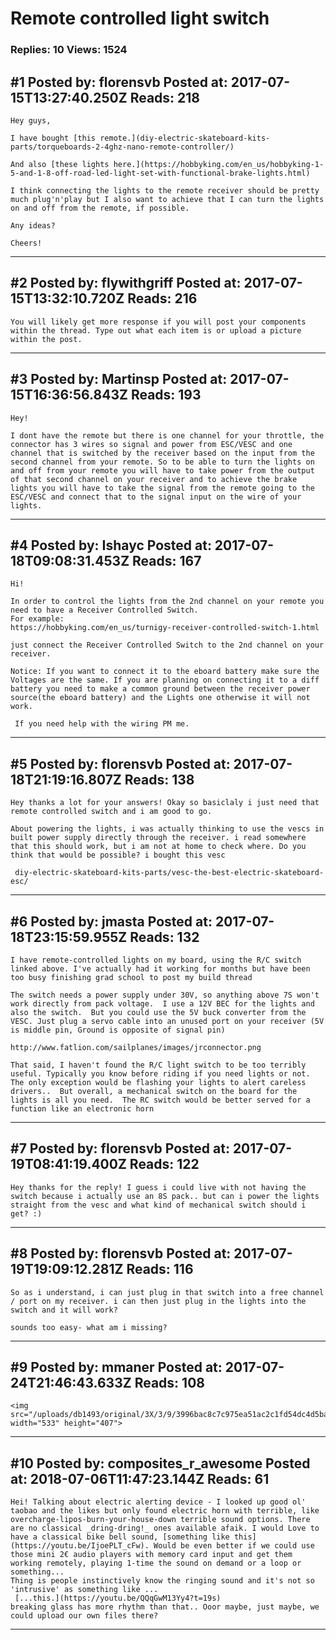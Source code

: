 # Remote controlled light switch

### Replies: 10 Views: 1524

## \#1 Posted by: florensvb Posted at: 2017-07-15T13:27:40.250Z Reads: 218

```
Hey guys,

I have bought [this remote.](diy-electric-skateboard-kits-parts/torqueboards-2-4ghz-nano-remote-controller/)

And also [these lights here.](https://hobbyking.com/en_us/hobbyking-1-5-and-1-8-off-road-led-light-set-with-functional-brake-lights.html)

I think connecting the lights to the remote receiver should be pretty much plug'n'play but I also want to achieve that I can turn the lights on and off from the remote, if possible.

Any ideas?

Cheers!
```

---
## \#2 Posted by: flywithgriff Posted at: 2017-07-15T13:32:10.720Z Reads: 216

```
You will likely get more response if you will post your components within the thread. Type out what each item is or upload a picture within the post.
```

---
## \#3 Posted by: Martinsp Posted at: 2017-07-15T16:36:56.843Z Reads: 193

```
Hey! 

I dont have the remote but there is one channel for your throttle, the connector has 3 wires so signal and power from ESC/VESC and one channel that is switched by the receiver based on the input from the second channel from your remote. So to be able to turn the lights on and off from your remote you will have to take power from the output of that second channel on your receiver and to achieve the brake lights you will have to take the signal from the remote going to the ESC/VESC and connect that to the signal input on the wire of your lights.
```

---
## \#4 Posted by: Ishayc Posted at: 2017-07-18T09:08:31.453Z Reads: 167

```
Hi!

In order to control the lights from the 2nd channel on your remote you need to have a Receiver Controlled Switch.
For example:
https://hobbyking.com/en_us/turnigy-receiver-controlled-switch-1.html

just connect the Receiver Controlled Switch to the 2nd channel on your receiver.

Notice: If you want to connect it to the eboard battery make sure the Voltages are the same. If you are planning on connecting it to a diff battery you need to make a common ground between the receiver power source(the eboard battery) and the Lights one otherwise it will not work.

 If you need help with the wiring PM me.
```

---
## \#5 Posted by: florensvb Posted at: 2017-07-18T21:19:16.807Z Reads: 138

```
Hey thanks a lot for your answers! Okay so basiclaly i just need that remote controlled switch and i am good to go. 

About powering the lights, i was actually thinking to use the vescs in built power supply directly through the receiver. i read somewhere that this should work, but i am not at home to check where. Do you think that would be possible? i bought this vesc

 diy-electric-skateboard-kits-parts/vesc-the-best-electric-skateboard-esc/
```

---
## \#6 Posted by: jmasta Posted at: 2017-07-18T23:15:59.955Z Reads: 132

```
I have remote-controlled lights on my board, using the R/C switch linked above. I've actually had it working for months but have been too busy finishing grad school to post my build thread

The switch needs a power supply under 30V, so anything above 7S won't work directly from pack voltage.  I use a 12V BEC for the lights and also the switch.  But you could use the 5V buck converter from the VESC. Just plug a servo cable into an unused port on your receiver (5V is middle pin, Ground is opposite of signal pin)

http://www.fatlion.com/sailplanes/images/jrconnector.png

That said, I haven't found the R/C light switch to be too terribly useful. Typically you know before riding if you need lights or not.  The only exception would be flashing your lights to alert careless drivers..  But overall, a mechanical switch on the board for the lights is all you need.  The RC switch would be better served for a function like an electronic horn
```

---
## \#7 Posted by: florensvb Posted at: 2017-07-19T08:41:19.400Z Reads: 122

```
Hey thanks for the reply! I guess i could live with not having the switch because i actually use an 8S pack.. but can i power the lights straight from the vesc and what kind of mechanical switch should i get? :)
```

---
## \#8 Posted by: florensvb Posted at: 2017-07-19T19:09:12.281Z Reads: 116

```
So as i understand, i can just plug in that switch into a free channel / port on my receiver. i can then just plug in the lights into the switch and it will work? 

sounds too easy- what am i missing?
```

---
## \#9 Posted by: mmaner Posted at: 2017-07-24T21:46:43.633Z Reads: 108

```
<img src="/uploads/db1493/original/3X/3/9/3996bac8c7c975ea51ac2c1fd54dc4d5ba8e7f42.jpg" width="533" height="407">
```

---
## \#10 Posted by: composites_r_awesome Posted at: 2018-07-06T11:47:23.144Z Reads: 61

```
Hei! Talking about electric alerting device - I looked up good ol' taobao and the likes but only found electric horn with terrible, like overcharge-lipos-burn-your-house-down terrible sound options. There are no classical _dring-dring!_ ones available afaik. I would Love to have a classical bike bell sound, [something like this](https://youtu.be/IjoePLT_cFw). Would be even better if we could use those mini 2€ audio players with memory card input and get them working remotely, playing 1-time the sound on demand or a loop or something...  
Thing is people instinctively know the ringing sound and it's not so 'intrusive' as something like ...
 [...this.](https://youtu.be/QQqGwM13Yy4?t=19s) 
breaking glass has more rhythm than that.. Ooor maybe, just maybe, we could upload our own files there?
```

---
